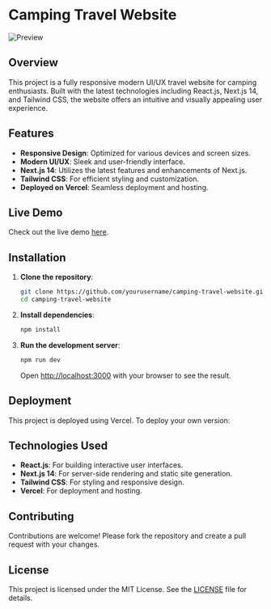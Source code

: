 # Camping Travel Website

![Preview](public/preview.png)  <!-- Replace with actual link to the preview image -->

## Overview

This project is a fully responsive modern UI/UX travel website for camping enthusiasts. Built with the latest technologies including React.js, Next.js 14, and Tailwind CSS, the website offers an intuitive and visually appealing user experience.

## Features

- **Responsive Design**: Optimized for various devices and screen sizes.
- **Modern UI/UX**: Sleek and user-friendly interface.
- **Next.js 14**: Utilizes the latest features and enhancements of Next.js.
- **Tailwind CSS**: For efficient styling and customization.
- **Deployed on Vercel**: Seamless deployment and hosting.

## Live Demo

Check out the live demo [here](demolink).

## Installation

1. **Clone the repository**:

    ```bash
    git clone https://github.com/yourusername/camping-travel-website.git
    cd camping-travel-website
    ```

2. **Install dependencies**:

    ```bash
    npm install
    ```

3. **Run the development server**:

    ```bash
    npm run dev
    ```

    Open [http://localhost:3000](http://localhost:3000) with your browser to see the result.

## Deployment

This project is deployed using Vercel. To deploy your own version:

## Technologies Used

- **React.js**: For building interactive user interfaces.
- **Next.js 14**: For server-side rendering and static site generation.
- **Tailwind CSS**: For styling and responsive design.
- **Vercel**: For deployment and hosting.

## Contributing

Contributions are welcome! Please fork the repository and create a pull request with your changes.

## License

This project is licensed under the MIT License. See the [LICENSE](LICENSE) file for details.
